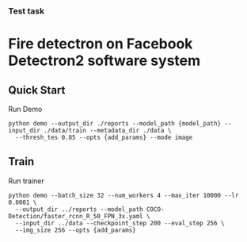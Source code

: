 ### Test task
# Fire detectron on Facebook Detectron2 software system

## Quick Start
Run Demo
```
python demo --output_dir ./reports --model_path {model_path} --input_dir ./data/train --metadata_dir ./data \
  --thresh_tes 0.85 --opts {add_params} --mode image
```

## Train
Run trainer
```
python demo --batch_size 32 --num_workers 4 --max_iter 10000 --lr 0.0001 \
  --output_dir ../reports --model_path COCO-Detection/faster_rcnn_R_50_FPN_3x.yaml \
  --input_dir ../data --checkpoint_step 200 --eval_step 256 \
  --img_size 256 --opts {add_params}
```


